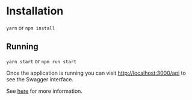 
# Installation

`yarn` or `npm install`

## Running

`yarn start` or `npm run start`

Once the application is running you can visit [http://localhost:3000/api](http://localhost:3000/api) to see the Swagger interface.

See [here](https://docs.nestjs.com/recipes/swagger#bootstrap) for more information.
